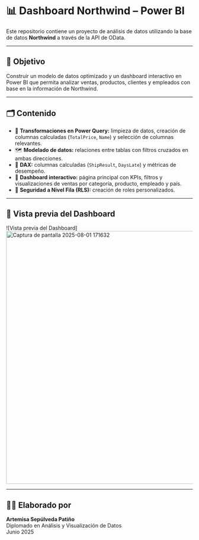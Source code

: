 # 📊 Dashboard Northwind – Power BI

Este repositorio contiene un proyecto de análisis de datos utilizando la base de datos **Northwind** a través de la API de OData.

---

## 📌 Objetivo

Construir un modelo de datos optimizado y un dashboard interactivo en Power BI que permita analizar ventas, productos, clientes y empleados con base en la información de Northwind.

---

## 🗂️ Contenido

- 🔄 **Transformaciones en Power Query:** limpieza de datos, creación de columnas calculadas (`TotalPrice`, `Name`) y selección de columnas relevantes.
- 🗺️ **Modelado de datos:** relaciones entre tablas con filtros cruzados en ambas direcciones.
- 🧮 **DAX:** columnas calculadas (`ShipResult`, `DaysLate`) y métricas de desempeño.
- 🎨 **Dashboard interactivo:** página principal con KPIs, filtros y visualizaciones de ventas por categoría, producto, empleado y país.
- 🔐 **Seguridad a Nivel Fila (RLS):** creación de roles personalizados.

---

## 📸 Vista previa del Dashboard

![Vista previa del Dashboard]<img width="998" height="684" alt="Captura de pantalla 2025-08-01 171632" src="https://github.com/user-attachments/assets/7cd7ddf6-f999-47b6-b33c-661e2b15d115" />


---


## 👩‍💻 Elaborado por

**Artemisa Sepúlveda Patiño**  
Diplomado en Análisis y Visualización de Datos  
Junio 2025

